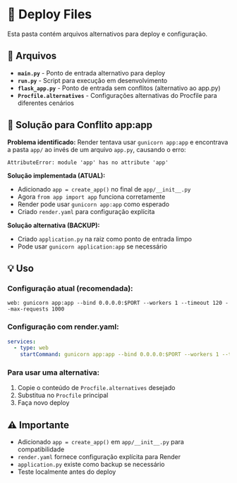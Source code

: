 # 🚀 Deploy Files

Esta pasta contém arquivos alternativos para deploy e configuração.

## 📁 Arquivos

- **`main.py`** - Ponto de entrada alternativo para deploy
- **`run.py`** - Script para execução em desenvolvimento
- **`flask_app.py`** - Ponto de entrada sem conflitos (alternativo ao app.py)
- **`Procfile.alternatives`** - Configurações alternativas do Procfile para diferentes cenários

## 🔧 Solução para Conflito app:app

**Problema identificado:** Render tentava usar `gunicorn app:app` e encontrava a pasta `app/` ao invés de um arquivo `app.py`, causando o erro:

```
AttributeError: module 'app' has no attribute 'app'
```

**Solução implementada (ATUAL):**

- Adicionado `app = create_app()` no final de `app/__init__.py`
- Agora `from app import app` funciona corretamente
- Render pode usar `gunicorn app:app` como esperado
- Criado `render.yaml` para configuração explícita

**Solução alternativa (BACKUP):**

- Criado `application.py` na raiz como ponto de entrada limpo
- Pode usar `gunicorn application:app` se necessário

## 💡 Uso

### Configuração atual (recomendada):

```
web: gunicorn app:app --bind 0.0.0.0:$PORT --workers 1 --timeout 120 --max-requests 1000
```

### Configuração com render.yaml:

```yaml
services:
  - type: web
    startCommand: gunicorn app:app --bind 0.0.0.0:$PORT --workers 1 --timeout 120
```

### Para usar uma alternativa:

1. Copie o conteúdo de `Procfile.alternatives` desejado
2. Substitua no `Procfile` principal
3. Faça novo deploy

## ⚠️ Importante

- Adicionado `app = create_app()` em `app/__init__.py` para compatibilidade
- `render.yaml` fornece configuração explícita para Render
- `application.py` existe como backup se necessário
- Teste localmente antes do deploy
